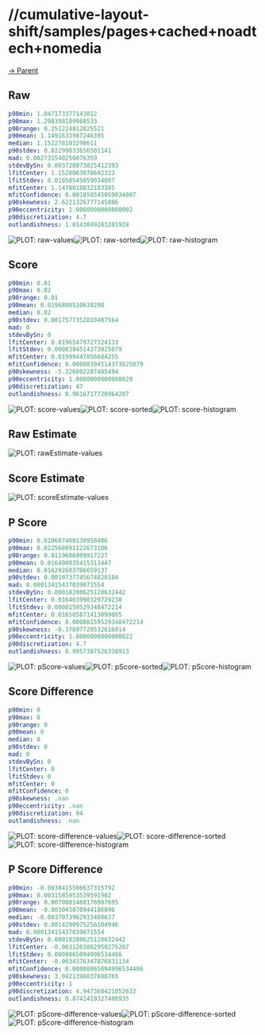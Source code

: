 
# //cumulative-layout-shift/samples/pages+cached+noadtech+nomedia

[→ Parent](../..)


## Raw


```yaml
p90min: 1.047173377143012
p90max: 1.298398189968533
p90range: 0.251224812825521
p90mean: 1.1491633987246395
median: 1.152278103298611
p90stdev: 0.02299033656501141
mad: 0.002731540256076359
stdevBySn: 0.003720873825412393
lfitCenter: 1.1528063078692323
lfitStdev: 0.01858545059034087
mfitCenter: 1.1478018832183385
mfitConfidence: 0.001858545059034087
p90skewness: 2.6221326777145806
p90eccentricity: 1.0000000000000002
p90discretization: 4.7
outlandishness: 1.0143049283201928

```

![PLOT: raw-values](./raw/values.svg)![PLOT: raw-sorted](./raw/sorted.svg)![PLOT: raw-histogram](./raw/histogram.svg)
## Score


```yaml
p90min: 0.01
p90max: 0.02
p90range: 0.01
p90mean: 0.0196808510638298
median: 0.02
p90stdev: 0.0017577352810487564
mad: 0
stdevBySn: 0
lfitCenter: 0.01965479727324133
lfitStdev: 0.0008394514373825079
mfitCenter: 0.01999447056684255
mfitConfidence: 0.00008394514373825079
p90skewness: -5.326002287485494
p90eccentricity: 1.0000000000000029
p90discretization: 47
outlandishness: 0.9616717720964207

```

![PLOT: score-values](./score/values.svg)![PLOT: score-sorted](./score/sorted.svg)![PLOT: score-histogram](./score/histogram.svg)
## Raw Estimate

![PLOT: rawEstimate-values](./rawEstimate/values.svg)
## Score Estimate

![PLOT: scoreEstimate-values](./scoreEstimate/values.svg)
## P Score


```yaml
p90min: 0.010607400130950406
p90max: 0.022568091122673106
p90range: 0.0119606909917227
p90mean: 0.016490035415313447
median: 0.016292603706659137
p90stdev: 0.0010737745674820184
mad: 0.00013415437039071554
stdevBySn: 0.00018280625128632442
lfitCenter: 0.016463990329729238
lfitStdev: 0.0008159529348472214
mfitCenter: 0.016505871413099005
mfitConfidence: 0.00008159529348472214
p90skewness: -0.37697720532616014
p90eccentricity: 1.0000000000000022
p90discretization: 4.7
outlandishness: 0.9957387526338913

```

![PLOT: pScore-values](./pScore/values.svg)![PLOT: pScore-sorted](./pScore/sorted.svg)![PLOT: pScore-histogram](./pScore/histogram.svg)
## Score Difference


```yaml
p90min: 0
p90max: 0
p90range: 0
p90mean: 0
median: 0
p90stdev: 0
mad: 0
stdevBySn: 0
lfitCenter: 0
lfitStdev: 0
mfitCenter: 0
mfitConfidence: 0
p90skewness: .nan
p90eccentricity: .nan
p90discretization: 94
outlandishness: .nan

```

![PLOT: score-difference-values](./score-difference/values.svg)![PLOT: score-difference-sorted](./score-difference/sorted.svg)![PLOT: score-difference-histogram](./score-difference/histogram.svg)
## P Score Difference


```yaml
p90min: -0.0038415506637315792
p90max: 0.0031585953539591902
p90range: 0.0070001460176907695
p90mean: -0.003043070944186896
median: -0.0037073962933408637
p90stdev: 0.0014290975256104946
mad: 0.00013415437039071554
stdevBySn: 0.00018280625128632442
lfitCenter: -0.0031263862950275207
lfitStdev: 0.0008865094996534486
mfitCenter: -0.0034376347876831134
mfitConfidence: 0.00008865094996534486
p90skewness: 3.0421398837688765
p90eccentricity: 1
p90discretization: 4.947368421052632
outlandishness: 0.8741419327406935

```

![PLOT: pScore-difference-values](./pScore-difference/values.svg)![PLOT: pScore-difference-sorted](./pScore-difference/sorted.svg)![PLOT: pScore-difference-histogram](./pScore-difference/histogram.svg)